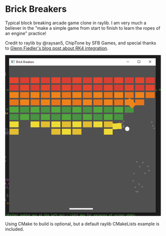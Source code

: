 # Brick Breakers

Typical block breaking arcade game clone in raylib. I am very much a believer in the "make a simple game from start to finish to learn the ropes of an engine" practice!

Credit to raylib by @raysan5, ChipTone by SFB Games, and special thanks to [Glenn Fiedler's blog post about RK4 integration](https://gafferongames.com/post/integration_basics/).

[![Gameplay screenshot](Screenshot.png)](https://www.youtube.com/watch?v=1qU-zn5qWwA "Gameplay video on YouTube")

Using CMake to build is optional, but a default raylib CMakeLists example is included.
